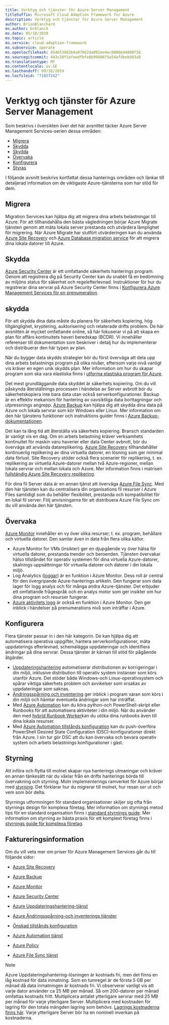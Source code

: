```yaml
---
title: Verktyg och tjänster för Azure Server Management
titleSuffix: Microsoft Cloud Adoption Framework for Azure
description: Verktyg och tjänster för Azure Server Management
author: BrianBlanchard
ms.author: brblanch
ms.date: 05/10/2019
ms.topic: article
ms.service: cloud-adoption-framework
ms.subservice: operate
ms.openlocfilehash: 854653882b8a07662da092ee4ec0006644000f56
ms.sourcegitcommit: 443c28f3afeedfbfe8b9980875a54afdbebd83a8
ms.translationtype: MT
ms.contentlocale: sv-SE
ms.lasthandoff: 09/16/2019
ms.locfileid: "71027242"
---
```

# <a name="azure-server-management-tools-and-services"></a>Verktyg och tjänster för Azure Server Management

Som beskrivs i översikten [](./index.md) över det här avsnittet täcker Azure Server Management Services-serien dessa områden:

- [Migrera](#migrate)
- [Skydda](#secure)
- [Skydda](#protect)
- [Övervaka](#monitor)
- [Konfigurera](#configure)
- [Styras](#govern)

I följande avsnitt beskrivs kortfattat dessa hanterings områden och länkar till detaljerad information om de viktigaste Azure-tjänsterna som har stöd för dem.

## <a name="migrate"></a>Migrera

Migration Services kan hjälpa dig att migrera dina arbets belastningar till Azure. För att tillhandahålla den bästa vägledningen börjar Azure Migrate tjänsten genom att mäta lokala server prestanda och utvärdera lämplighet för migrering. När Azure Migrate har slutfört utvärderingen kan du använda [Azure Site Recovery](https://docs.microsoft.com/azure/site-recovery/site-recovery-overview) och [Azure Database migration service](https://docs.microsoft.com/azure/dms/dms-overview) för att migrera dina lokala datorer till Azure.

## <a name="secure"></a>Skydda

[Azure Security Center](https://docs.microsoft.com/azure/security-center/security-center-intro) är ett omfattande säkerhets hanterings program. Genom att registrera dig på Security Center kan du snabbt få en bedömning av miljöns status för säkerhet och regelefterlevnad. Instruktioner för hur du registrerar dina servrar på Azure Security Center finns i [Konfigurera Azure Management Services för en prenumeration](./onboard-at-scale.md#azure-security-center).

## <a name="protect"></a>skydda

För att skydda dina data måste du planera för säkerhets kopiering, hög tillgänglighet, kryptering, auktorisering och relaterade drifts problem. De här avsnitten är mycket omfattande online, så här fokuserar vi på att skapa en plan för affärs kontinuitets haveri beredskap (BCDR). Vi innehåller referenser till dokumentation som beskriver i detalj hur du implementerar och distribuerar den här typen av plan.

När du bygger data skydds strategier bör du först överväga att dela upp dina arbets belastnings program på olika nivåer, eftersom varje nivå vanligt vis kräver en egen unik skydds plan. Mer information om hur du skapar program som ska vara elastiska finns i [utforma elastiska program för Azure](https://docs.microsoft.com/azure/architecture/resiliency).

Det mest grundläggande data skyddet är säkerhets kopiering. Om du vill påskynda återställnings processen i händelse av Server avbrott bör du säkerhetskopiera inte bara data utan också serverkonfigurationer. Backup är en effektiv mekanism för hantering av oavsiktliga data borttagningar och utpressnings angrepp. [Azure Backup](https://docs.microsoft.com/azure/backup) kan hjälpa dig att skydda dina data på Azure och lokala servrar som kör Windows eller Linux. Mer information om den här tjänstens funktioner och instruktions guider finns i [Azure Backup-dokumentationen](https://docs.microsoft.com/azure/backup/backup-overview).

Det kan ta lång tid att återställa via säkerhets kopiering. Bransch standarden är vanligt vis en dag. Om en arbets belastning kräver verksamhets kontinuitet för maskin varu haverier eller data Center avbrott, bör du överväga att använda datareplikering. [Azure Site Recovery](https://docs.microsoft.com/azure/site-recovery/site-recovery-overview) tillhandahåller kontinuerlig replikering av dina virtuella datorer, en lösning som ger minimal data förlust. Site Recovery stöder också flera scenarier för replikering, t. ex. replikering av virtuella Azure-datorer mellan två Azure-regioner, mellan lokala servrar och mellan lokala och Azure. Mer information finns i matrisen [fullständig Azure Site Recovery replikering](https://docs.microsoft.com/azure/site-recovery/site-recovery-overview#what-can-i-replicate).

För dina fil Server data är en annan tjänst att överväga [Azure File Sync](https://docs.microsoft.com/azure/storage/files/storage-sync-files-planning). Med den här tjänsten kan du centralisera din organisations fil resurser i Azure Files samtidigt som du behåller flexibilitet, prestanda och kompatibilitet för en lokal fil server. Följ anvisningarna för att distribuera Azure File Sync om du vill använda den här tjänsten.

## <a name="monitor"></a>Övervaka

[Azure Monitor](https://docs.microsoft.com/azure/azure-monitor/overview) innehåller en vy över olika resurser, t. ex. program, behållare och virtuella datorer. Den samlar även in data från flera olika källor.

- Azure Monitor for VMs ([](https://docs.microsoft.com/azure/azure-monitor/insights/vminsights-overview)insikter) ger en djupgående vy över hälsa för virtuella datorer, prestanda trender och beroenden. Tjänsten övervakar hälso tillståndet för operativ systemen för dina virtuella Azure-datorer, skalnings uppsättningar för virtuella datorer och datorer i din lokala miljö.
- Log Analytics ([loggar](https://docs.microsoft.com/azure/azure-monitor/platform/data-collection#logs)) är en funktion i Azure Monitor. Dess roll är central för den övergripande Azure-hanterings artikeln. Den fungerar som data lager för logg analys och för många andra Azure-tjänster. Det erbjuder ett omfattande frågespråk och en analys motor som ger insikter om hur dina program och resurser fungerar.
- [Azure aktivitets logg](https://docs.microsoft.com/azure/azure-monitor/platform/activity-logs-overview) är också en funktion i Azure Monitor. Den ger inblick i händelser på prenumerations nivå som inträffar i Azure.

## <a name="configure"></a>Konfigurera

Flera tjänster passar in i den här kategorin. De kan hjälpa dig att automatisera operativa uppgifter, hantera serverkonfigurationer, mäta uppdaterings efterlevnad, schemalägga uppdateringar och identifiera ändringar på dina servrar. Dessa tjänster är kärnan till stöd för pågående åtgärder.

- [Uppdateringshantering](https://docs.microsoft.com/azure/automation/automation-update-management#viewing-update-assessments) automatiserar distributionen av korrigeringar i din miljö, inklusive distribution till operativ system instanser som körs utanför Azure. Det stöder både Windows-och Linux-operativsystem och spårar viktiga säkerhets problem och avvikelser som orsakas av uppdateringar som saknas.
- [Ändringsspårning och inventering](https://docs.microsoft.com/azure/automation/change-tracking) ger inblick i program varan som körs i din miljö och hämtar eventuella ändringar som har inträffat.
- Med [Azure Automation](https://docs.microsoft.com/azure/automation/automation-intro) kan du köra python-och PowerShell-skript eller Runbooks för att automatisera aktiviteter i din miljö. När du använder den med [hybrid Runbook Worker](https://docs.microsoft.com/azure/automation/automation-hybrid-runbook-worker)kan du utöka dina runbooks även till dina lokala resurser.
- Med [Azure Automation tillstånds konfiguration](https://docs.microsoft.com/azure/automation/automation-dsc-overview) kan du push-överföra PowerShell Desired State Configuration (DSC)-konfigurationer direkt från Azure. I sin tur gör DSC att du kan övervaka och bevara operativ system och arbets belastnings konfigurationer i gäst.

## <a name="govern"></a>Styrning

Att införa och flytta till molnet skapar nya hanterings utmaningar och kräver en annan tänkesätt när du växlar från en drifts hanterings börda till övervakning och styrning. Moln implementerings ramverket för Azure börjar med [styrning](../../govern/index.md). Det förklarar hur du migrerar till molnet, hur resan ser ut och vem som bör delta.

Styrnings utformningen för standard organisationer skiljer sig ofta från styrnings design för komplexa företag. Mer information om styrnings metod tips för en standard organisation finns i [standard styrnings guide](../../govern/guides/standard/index.md). Mer information om styrning av bästa praxis för ett komplext företag finns i [styrnings guide för komplexa företag](../../govern/guides/complex/index.md).

## <a name="billing-information"></a>Faktureringsinformation

Om du vill veta mer om priser för Azure Management Services går du till följande sidor:

- [Azure Site Recovery](https://azure.microsoft.com/pricing/details/site-recovery)

- [Azure Backup](https://azure.microsoft.com/pricing/details/backup)

- [Azure Monitor](https://azure.microsoft.com/pricing/details/monitor)

- [Azure Security Center](https://azure.microsoft.com/pricing/details/security-center)

- [Azure Uppdateringshantering-tjänst](https://azure.microsoft.com/pricing/details/automation)

- [Azure Ändringsspårning-och inventerings tjänster](https://azure.microsoft.com/pricing/details/automation)

- [Önskad tillstånds konfiguration](https://azure.microsoft.com/pricing/details/automation)

- [Azure Automation tjänst](https://azure.microsoft.com/pricing/details/automation)

- [Azure Policy](https://azure.microsoft.com/pricing/details/azure-policy)

- [Azure File Sync tjänst](https://azure.microsoft.com/pricing/details/storage/blobs)

> [!NOTE]
> Azure Uppdateringshantering-lösningen är kostnads fri, men det finns en låg kostnad för data inmatning. Som en tumregel är de första 5 GB per månad då data inmatningen är kostnads fri. Vi observerar vanligt vis att varje dator använder ca 25 MB per månad. Så om 200-datorer per månad omfattas kostnads fritt. Multiplicera antalet ytterligare servrar med 25 MB per månad för varje ytterligare Server. Multiplicera med kostnaden för lagring för den totala mängden lagring som behövs. [Lagrings kostnaderna finns här](https://azure.microsoft.com/pricing/details/storage/). Varje ytterligare Server bör ha en nominell inverkan på kostnaderna.
